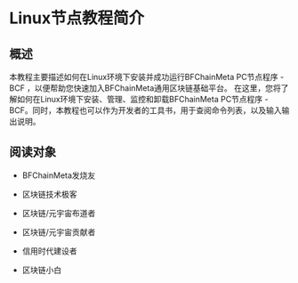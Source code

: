 # Linux节点教程简介

## 概述
本教程主要描述如何在Linux环境下安装并成功运行BFChainMeta PC节点程序 - BCF ，以便帮助您快速加入BFChainMeta通用区块链基础平台。
在这里，您将了解如何在Linux环境下安装、管理、监控和卸载BFChainMeta PC节点程序 - BCF。同时，本教程也可以作为开发者的工具书，用于查阅命令列表，以及输入输出说明。

## 阅读对象

* BFChainMeta发烧友

* 区块链技术极客

* 区块链/元宇宙布道者

* 区块链/元宇宙贡献者

* 信用时代建设者

* 区块链小白
